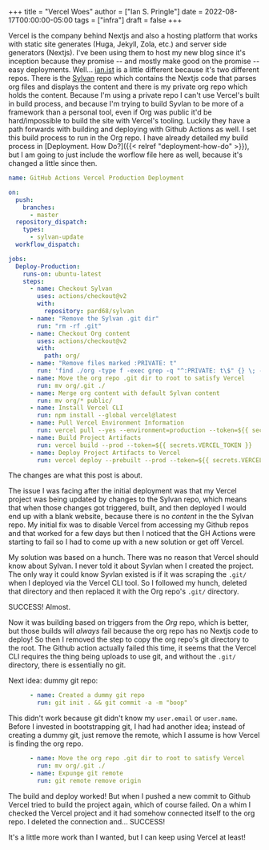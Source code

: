 +++
title = "Vercel Woes"
author = ["Ian S. Pringle"]
date = 2022-08-17T00:00:00-05:00
tags = ["infra"]
draft = false
+++

Vercel is the company behind Nextjs and also a hosting platform that works with
static site generates (Huga, Jekyll, Zola, etc.) and server side generators
(Nextjs). I've been using them to host my new blog since it's inception because
they promise -- and mostly make good on the promise -- easy deployments. Well...
[ian.ist](https://ian.ist) is a little different because it's two different repos. There is the
[Sylvan](https://github.com/pard68/sylvan) repo which contains the Nextjs code that parses org files and displays
the content and there is my private org repo which holds the content. Because
I'm using a private repo I can't use Vercel's built in build process, and
because I'm trying to build Syvlan to be more of a framework than a personal
tool, even if Org was public it'd be hard/impossible to build the site with
Vercel's tooling. Luckily they have a path forwards with building and deploying
with Github Actions as well. I set this build process to run in the Org repo. I
have already detailed my build process in [Deployment. How Do?]({{< relref "deployment-how-do" >}}), but I am going to
just include the worflow file here as well, because it's changed a little since
then.

<a id="code-snippet--GH Action Workflow"></a>
```yaml
name: GitHub Actions Vercel Production Deployment

on:
  push:
    branches:
      - master
  repository_dispatch:
    types:
      - sylvan-update
  workflow_dispatch:

jobs:
  Deploy-Production:
    runs-on: ubuntu-latest
    steps:
      - name: Checkout Sylvan
        uses: actions/checkout@v2
        with:
          repository: pard68/sylvan
      - name: "Remove the Sylvan .git dir"
        run: "rm -rf .git"
      - name: Checkout Org content
        uses: actions/checkout@v2
        with:
          path: org/
      - name: "Remove files marked :PRIVATE: t"
        run: 'find ./org -type f -exec grep -q "^:PRIVATE: t\$" {} \; -delete'
      - name: Move the org repo .git dir to root to satisfy Vercel
        run: mv org/.git ./
      - name: Merge org content with default Sylvan content
        run: mv org/* public/
      - name: Install Vercel CLI
        run: npm install --global vercel@latest
      - name: Pull Vercel Environment Information
        run: vercel pull --yes --environment=production --token=${{ secrets.VERCEL_TOKEN }}
      - name: Build Project Artifacts
        run: vercel build --prod --token=${{ secrets.VERCEL_TOKEN }}
      - name: Deploy Project Artifacts to Vercel
        run: vercel deploy --prebuilt --prod --token=${{ secrets.VERCEL_TOKEN }}
```

The changes are what this post is about.

The issue I was facing after the initial deployment was that my Vercel project
was being updated by changes to the Sylvan repo, which means that when those
changes got triggered, built, and then deployed I would end up with a blank
website, because there is no _content_ in the the Sylvan repo. My initial fix
was to disable Vercel from accessing my Github repos and that worked for a few
days but then I noticed that the GH Actions were starting to fail so I had to
come up with a new solution or get off Vercel.

My solution was based on a hunch. There was no reason that Vercel should know
about Sylvan. I never told it about Syvlan when I created the project. The only
way it could know Syvlan existed is if it was scraping the `.git/` when I
deployed via the Vercel CLI tool. So I followed my hunch, deleted that directory
and then replaced it with the Org repo's `.git/` directory.

SUCCESS! Almost.

Now it was building based on triggers from the _Org_ repo, which is better, but
those builds will _always_ fail because the org repo has no Nextjs code to
deploy! So then I removed the step to copy the org repo's git directory to the
root. The Github action actually failed this time, it seems that the Vercel CLI
requires the thing being uploads to use git, and without the `.git/` directory,
there is essentially no git.

Next idea: dummy git repo:

<a id="code-snippet--Dummy repo step"></a>
```yaml
      - name: Created a dummy git repo
        run: git init . && git commit -a -m "boop"
```

This didn't work because git didn't know my `user.email` or `user.name`. Before
I invested in bootstrapping git, I had had another idea; instead of creating a
dummy git, just remove the remote, which I assume is how Vercel is finding the
org repo.

<a id="code-snippet--Remove remote"></a>
```yaml
      - name: Move the org repo .git dir to root to satisfy Vercel
        run: mv org/.git ./
      - name: Expunge git remote
        run: git remote remove origin
```

The build and deploy worked! But when I pushed a new commit to Github Vercel
tried to build the project again, which of course failed. On a whim I checked
the Vercel project and it had somehow connected itself to the org repo. I
deleted the connection and... SUCCESS!

It's a little more work than I wanted, but I can keep using Vercel at least!

